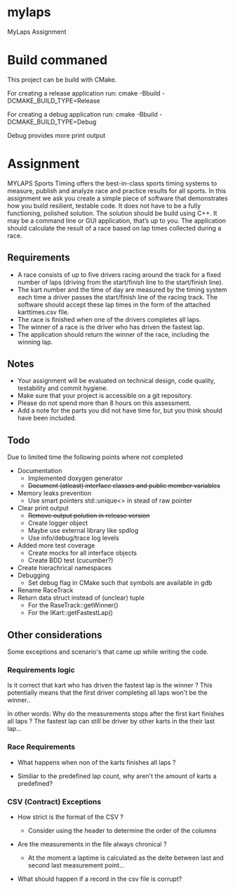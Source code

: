 # mylaps
MyLaps Assignment

# Build commaned
This project can be build with CMake.

For creating a release application run:
cmake -Bbuild -DCMAKE\_BUILD\_TYPE=Release

For creating a debug application run:
cmake -Bbuild -DCMAKE\_BUILD\_TYPE=Debug

Debug provides more print output 

# Assignment
MYLAPS Sports Timing offers the best-in-class sports timing systems to measure, publish and analyze race and practice results for all sports. In this assignment we ask you create a simple piece of software that demonstrates how you build resilient, testable code. It does not have to be a fully functioning, polished solution.
The solution should be build using C++. It may be a command line or GUI application, that’s up to you.
The application should calculate the result of a race based on lap times collected during a race.

## Requirements
* A race consists of up to five drivers racing around the track for a fixed number of laps (driving from the start/finish line to the start/finish line).
* The kart number and the time of day are measured by the timing system each time a driver passes the start/finish line of the racing track. The software should accept these lap times in the form of the attached karttimes.csv file.
* The race is finished when one of the drivers completes all laps.
* The winner of a race is the driver who has driven the fastest lap.
* The application should return the winner of the race, including the winning lap.

## Notes
* Your assignment will be evaluated on technical design, code quality, testability and commit hygiene.
* Make sure that your project is accessible on a git repository.
* Please do not spend more than 8 hours on this assessment.
* Add a note for the parts you did not have time for, but you think should have been
included.

## Todo
Due to limited time the following points where not completed
* Documentation
  * Implemented doxygen generator
  * ~~Document (atleast) interface classes and public member variables~~
* Memory leaks prevention
  * Use smart pointers std::unique<> in stead of raw pointer
* Clear print output
  * ~~Remove output polution in release version~~
  * Create logger object 
  * Maybe use external library like spdlog
  * Use info/debug/trace log levels
* Added more test coverage
  * Create mocks for all interface objects
  * Create BDD test (cucumber?)
* Create hierachrical namespaces
* Debugging
  * Set debug flag in CMake such that symbols are available in gdb
* Rename RaceTrack
* Return data struct instead of (unclear) tuple
  * For the RaseTrack::getWinner()
  * For the IKart::getFastestLap()

## Other considerations
Some exceptions and scenario's that came up while writing the code.

### Requirements logic
Is it correct that kart who has driven the fastest lap is the winner ?
This potentially means that the first driver completing all laps won't be the winner..

In other words:
Why do the measurements stops after the first kart finishes all laps ?
The fastest lap can still be driver by other karts in the their last lap...

### Race Requirements
* What happens when non of the karts finishes all laps ?

* Similiar to the predefined lap count, why aren't the amount of karts a predefined?

###  CSV (Contract) Exceptions
* How strict is the format of the CSV ?
  * Consider using the header to determine the order of the columns

* Are the measurements in the file always chronical ?
  * At the moment a laptime is calculated as the delte between last and second last measurement point...

* What should happen if a record in the csv file is corrupt?
